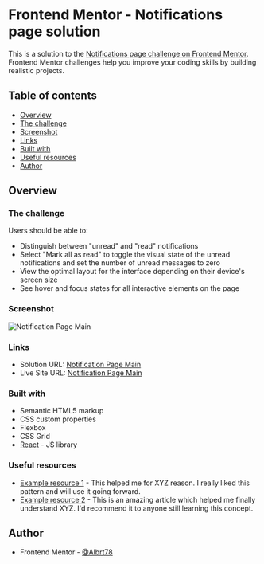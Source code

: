 # Frontend Mentor - Notifications page solution

This is a solution to the [Notifications page challenge on Frontend Mentor](https://www.frontendmentor.io/challenges/notifications-page-DqK5QAmKbC). Frontend Mentor challenges help you improve your coding skills by building realistic projects.

## Table of contents

-   [Overview](#overview)
-   [The challenge](#the-challenge)
-   [Screenshot](#screenshot)
-   [Links](#links)
-   [Built with](#built-with)
-   [Useful resources](#useful-resources)
-   [Author](#author)

## Overview

### The challenge

Users should be able to:

-   Distinguish between "unread" and "read" notifications
-   Select "Mark all as read" to toggle the visual state of the unread notifications and set the number of unread messages to zero
-   View the optimal layout for the interface depending on their device's screen size
-   See hover and focus states for all interactive elements on the page

### Screenshot

![Notification Page Main](./screenshot.jpg)

### Links

-   Solution URL: [Notification Page Main](https://your-solution-url.com)
-   Live Site URL: [Notification Page Main](https://your-live-site-url.com)

### Built with

-   Semantic HTML5 markup
-   CSS custom properties
-   Flexbox
-   CSS Grid
-   [React](https://reactjs.org/) - JS library

### Useful resources

-   [Example resource 1](https://www.example.com) - This helped me for XYZ reason. I really liked this pattern and will use it going forward.
-   [Example resource 2](https://www.example.com) - This is an amazing article which helped me finally understand XYZ. I'd recommend it to anyone still learning this concept.

## Author

-   Frontend Mentor - [@Albrt78](https://www.frontendmentor.io/profile/Albrt78)
